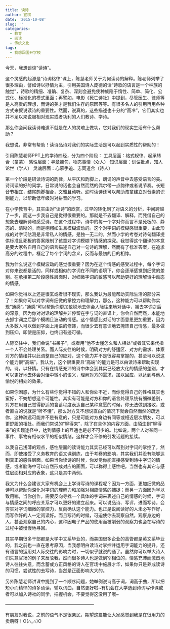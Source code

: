 ```yaml
---
title: 读诗
author: 宣棋
date: '2015-10-08'
slug: ''
categories:
  - 教育
  - 阅读
  - 传统文化
tags:
  - 我想回国开学校
---
```

今天，我想谈谈“读诗”。

这个灵感的起源是“诗词格律”课上，陈慧老师关于为何读诗的解释。陈老师列举了很多理由，譬如诗以抒情为主，引用美国诗人庞德的话“诗歌的语言是一个种族的触觉”，诗歌的精细、准确、复杂、深刻会避免使种族陷于惰性、简单、简化、公式化、标准化的模式里面；再譬如，电影《死亡诗社》中提到，尽管医生、律师等是人高贵的理想，而诗的美才是我们生存的原因等等。有很多名人的引用再用各种方式来叙说读诗的重要性。然而，说真的，这些描述也十分的“高冷”，它们其实也并不足以来说服相对现实或者功利的人们教诗、学诗。

那么你会问我读诗难道不就是在人的灵魂上做功，它对我们的现实生活有什么帮助？

我想说，非常有帮助！读诗品诗对我们的实际生活是可以起到实质性的帮助的！

引用陈慧老师PPT上的学诗四经，分为四个阶段：
工具层面：格式规律、起承转合（童蒙）
感性层面：寻章摘句，物态事情（众人）
知识层面：训诂批点，知人论世（学人）
灵魂层面：心慕手追、志同道合（诗人）

第一个阶段是研读诗词的韵律，从平仄和韵脚上，朗诵的声音中去感受语言的美。诗词读的好的同学，日常说的话也会自然而然的偶尔带一点韵律或者说节奏。长短音节相宜，结尾韵脚相合，文雅且动听。幼时读诗还可以帮助孩童建立对音素的识别能力，以帮助低年级时对拼音的学习。

在小学教育中，其实由对”读诗“的欣赏，过早的转化到了对语义的分析，中间跨越了一步，而这一步我自己是觉得很重要的。那就是不去翻译、解释，而凭借自己的想象去理解诗和感受诗。在这个过程中，诗中的每一个字对你而言不是死板的、静态的、清晰的，而是栩栩如生且模糊波动的。这个对字词的模糊感很重要，由此形成的对字词估测是非常私人的情感，是独一无二的，然而小学的考卷对诗句翻译提供标准且死板的答案限制了孩童对字词模糊下情感的探究。我觉得这个翻译的本意是要大家各自用自己的语言描述自己对一句诗的理解，然而有了标准答案，在追求高分的过程中，框定了每个字词的含义，反而与最初的目的相悖。

我为什么说这个模糊波动的感觉很重要？因为在这个情感的感受过程中，每个字词对你来说都是活的，同样或相似的字词在不同的语境下，你会逐渐感觉到细微的差别。在承接第二阶段感性层面时，对细微字词的敏感可以帮助更好的理解诗中动态的情感。

如果你觉得以上还是很玄或者很不现实，那么我认为最能帮助实际生活的部分来了！如果你可以对字词有细微的掌控力和理解力，那么，这种能力可以帮助你实现”通感“。”通感“可以帮助你更加敏锐地去体会人际往来地对话中，撇去字词之后的深意。因为你对对话的理解并非停留在字与词的直译上，你会自然而然，本能地去抓字词之后那个模糊且波动的情感。这个情感比对话的字面意思更加重要，因为大多数人可以做到字面上用语的修饰，而很少去有意识地去掩饰自己情感，最多做到压抑，即使是压抑，也终归有迹可循。

人际交往中，我们会说”书呆子“，或者用”他不太懂怎么和人相处“或者其它来代指一个人不会处理关系。而人际交往的时候，明确对方的舒适区、对方的需求、体察对方的情绪并以此调整自己的应对，这个能力并不是很容易掌握的，甚至可以说这个能力很“高端”。我认为，这个很重要且“高端”的能力是可以由读诗来帮助实现的。诗，以抒情。只有在情感充沛的诗中体会到其实已经放大化的情感的差别，才可以更好地去体会对话中微小的语义，理解对方的需求，加以回应，以达到与他人愉悦的相处的效果。

如果你困惑，为什么有些你觉得不错的人和你处不近，而你觉得自己的性格其实也蛮好，不妨想想这个可能性。其实有可能是对方和你的语言处理系统有细微差别，对方在用自己觉得舒适的含蓄程度表达自己某种意愿的时候，你无法做到接收，或者直白的说就是“听不懂”，那么对方又不想说直白的情况下就会自然而然的疏远你，这种疏远可能并不是有意的，只是可能对方身边有同等或相近层次朋友，可以更舒服的相处。而我们常说的“聊得来”，除了在具体的内容方面，由陌生到“聊得来”的实现途径中，达到情感上的互通也是必不可少的。比如说，两个人对某同一事件、事物有相似水平的相似情绪，这样才会不停的引发话题的接续。

以我自己浅薄的观点，感性层面的读诗能力其实已经可以帮到对字词的掌控了，然而，即使接受了义务教育的语文课训练，由于考卷的影响，其实我们并没有能够达到真正的感性层面。如果当你读诗的时候，你发觉你能直接感受到诗中字词的情感，或者脑海中可以自然形成对应的画面，可以称得上感性吧。当然也有其它与感性层面相对应的表象，这只是其中两例。

我又为什么会建议大家有机会上上学诗写诗的课程呢？因为一方面，更加细微的品诗可以帮助你深化对字词的理解力和加强对相应情感的捕捉；而另一方面因为学以致用嘛，当你创作，需要反向寻找一个具体的字词来表述自己的情感的时候，字词与情感之间的呼应关系才可以更好的建立起来。可以说品诗、写评，进而写诗，会夯实对字词细微的掌控力，反向确认这个能力。也正是说阅读好的人未必写作好，而写作好的人一定阅读好。而且写诗的时候，可迫使你去观察自然，观察身边的人，甚至观察自己的内心，这种因电子产品的使用而被削弱的观察力也会在写诗的过程中被慢慢地寻回。

其实早期很多干部都是大学中文系毕业的，而美国很多企业的高管都是英文系毕业的，我之前也一直在思考原因，当我想明白读诗对掌控并运用字词能力的提升，还有语言的运用对人际交往的影响力时，一切似乎就说的通了。虽然你可以举大诗人们失意官场的例子来反驳我，然而很多诗人也是做到宰相位的，情感充沛而激烈地诗人往往失意，而含蓄或方正风格的诗人在官场中施展才华，如果你只是养成读诗的习惯，尝试性的去写诗，当然是正面影响大大的。

另外陈慧老师讲课中提到了一个顺序问题，她举例说诗高于词，词高于曲，所以把短小而精悍的诗多诵读，辅以词曲，自然更好啦~有机会在大学选到诗词写作课或者可以加入诗社的同学，把握机会，不要觉得这没用了哦~

————————————————————

有朋友对我说，之前的语气不是很亲民，期望这篇能让大家感觉到我是在很用力的卖萌呀！O(∩_∩)O